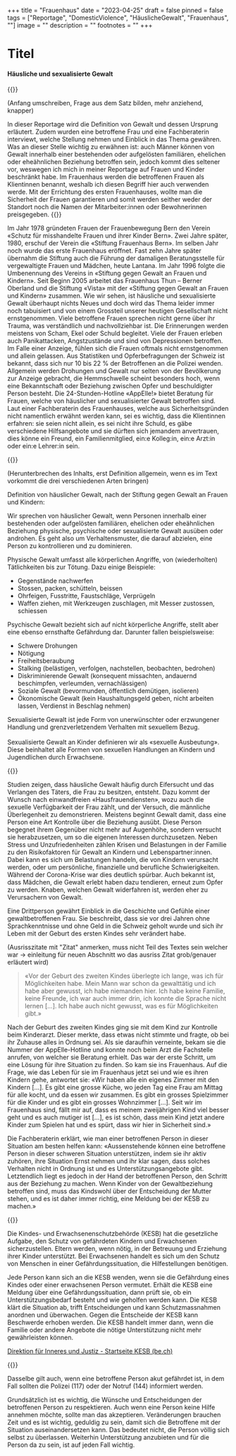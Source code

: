 +++
title = "Frauenhaus"
date = "2023-04-25"
draft = false
pinned = false
tags = ["Reportage", "DomesticViolence", "HäuslicheGewalt", "Frauenhaus", ""]
image = ""
description = ""
footnotes = ""
+++
# Titel

#### Häusliche und sexualisierte Gewalt

{{<lead>}}

(Anfang umschreiben, Frage aus dem Satz bilden, mehr anziehend, knapper)


In dieser Reportage wird die Definition von Gewalt und dessen Ursprung erläutert. Zudem wurden eine betroffene Frau und eine Fachberaterin interviewt, welche Stellung nehmen und Einblick in das Thema gewähren. Was an dieser Stelle wichtig zu erwähnen ist: auch Männer können von Gewalt innerhalb einer bestehenden oder aufgelösten familiären, ehelichen oder eheähnlichen Beziehung betroffen sein, jedoch kommt dies seltener vor, weswegen ich mich in meiner Reportage auf Frauen und Kinder beschränkt habe. Im Frauenhaus werden die betroffenen Frauen als Klientinnen benannt, weshalb ich diesen Begriff hier auch verwenden werde. Mit der Errichtung des ersten Frauenhauses, wollte man die Sicherheit der Frauen garantieren und somit werden seither weder der Standort noch die Namen der Mitarbeiter:innen oder Bewohnerinnen preisgegeben.
{{</lead>}}

Im Jahr 1978 gründeten Frauen der Frauenbewegung Bern den Verein «Schutz für misshandelte Frauen und ihrer Kinder Bern». Zwei Jahre später, 1980, erschuf der Verein die «Stiftung Frauenhaus Bern». Im selben Jahr noch wurde das erste Frauenhaus eröffnet. Fast zehn Jahre später übernahm die Stiftung auch die Führung der damaligen Beratungsstelle für vergewaltigte Frauen und Mädchen, heute Lantana. Im Jahr 1996 folgte die Umbenennung des Vereins in «Stiftung gegen Gewalt an Frauen und Kindern». Seit Beginn 2005 arbeitet das Frauenhaus Thun – Berner Oberland und die Stiftung «Vista» mit der «Stiftung gegen Gewalt an Frauen und Kindern» zusammen. Wie wir sehen, ist häusliche und sexualisierte Gewalt überhaupt nichts Neues und doch wird das Thema leider immer noch tabuisiert und von einem Grossteil unserer heutigen Gesellschaft nicht ernstgenommen. Viele betroffene Frauen sprechen nicht gerne über ihr Trauma, was verständlich und nachvollziehbar ist. Die Erinnerungen werden meistens von Scham, Ekel oder Schuld begleitet. Viele der Frauen erleben auch Panikattacken, Angstzustände und sind von Depressionen betroffen. Im Falle einer Anzeige, fühlen sich die Frauen oftmals nicht ernstgenommen und allein gelassen. Aus Statistiken und Opferbefragungen der Schweiz ist bekannt, dass sich nur 10 bis 22 % der Betroffenen an die Polizei wenden. Allgemein werden Drohungen und Gewalt nur selten von der Bevölkerung zur Anzeige gebracht, die Hemmschwelle scheint besonders hoch, wenn eine Bekanntschaft oder Beziehung zwischen Opfer und beschuldigter Person besteht. Die 24-Stunden-Hotline «AppElle!» bietet Beratung für Frauen, welche von häuslicher und sexualisierter Gewalt betroffen sind. Laut einer Fachberaterin des Frauenhauses, welche aus Sicherheitsgründen nicht namentlich erwähnt werden kann, sei es wichtig, dass die Klientinnen erfahren: sie seien nicht allein, es sei nicht ihre Schuld, es gäbe verschiedene Hilfsangebote und sie dürften sich jemandem anvertrauen, dies könne ein Freund, ein Familienmitglied, ein:e Kolleg:in, ein:e Arzt:in oder ein:e Lehrer:in sein.

{{<box>}}

(Herunterbrechen des Inhalts, erst Definition allgemein, wenn es im Text vorkommt die drei verschiedenen Arten bringen)

Definition von häuslicher Gewalt, nach der Stiftung gegen Gewalt an Frauen und Kindern:

Wir sprechen von häuslicher Gewalt, wenn Personen innerhalb einer bestehenden oder aufgelösten familiären, ehelichen oder eheähnlichen Beziehung physische, psychische oder sexualisierte Gewalt ausüben oder androhen. Es geht also um Verhaltensmuster, die darauf abzielen, eine Person zu kontrollieren und zu dominieren.

Physische Gewalt umfasst alle körperlichen Angriffe, von (wiederholten) Tätlichkeiten bis zur Tötung. Dazu einige Beispiele:

* Gegenstände nachwerfen
* Stossen, packen, schütteln, beissen
* Ohrfeigen, Fusstritte, Faustschläge, Verprügeln
* Waffen ziehen, mit Werkzeugen zuschlagen, mit Messer zustossen, schiessen

Psychische Gewalt bezieht sich auf nicht körperliche Angriffe, stellt aber eine ebenso ernsthafte Gefährdung dar. Darunter fallen beispielsweise:

* Schwere Drohungen
* Nötigung
* Freiheitsberaubung
* Stalking (belästigen, verfolgen, nachstellen, beobachten, bedrohen)
* Diskriminierende Gewalt (konsequent missachten, andauernd beschimpfen, verleumden, vernachlässigen)
* Soziale Gewalt (bevormunden, öffentlich demütigen, isolieren)
* Ökonomische Gewalt (kein Haushaltungsgeld geben, nicht arbeiten lassen, Verdienst in Beschlag nehmen)

Sexualisierte Gewalt ist jede Form von unerwünschter oder erzwungener Handlung und grenzverletzendem Verhalten mit sexuellem Bezug.\
\
Sexualisierte Gewalt an Kinder definieren wir als «sexuelle Ausbeutung». Diese beinhaltet alle Formen von sexuellen Handlungen an Kindern und Jugendlichen durch Erwachsene.

{{</box>}}

Studien zeigen, dass häusliche Gewalt häufig durch Eifersucht und das Verlangen des Täters, die Frau zu besitzen, entsteht. Dazu kommt der Wunsch nach einwandfreien «Hausfrauendiensten», wozu auch die sexuelle Verfügbarkeit der Frau zählt, und der Versuch, die männliche Überlegenheit zu demonstrieren. Meistens beginnt Gewalt damit, dass eine Person eine Art Kontrolle über die Beziehung ausübt. Diese Person begegnet ihrem Gegenüber nicht mehr auf Augenhöhe, sondern versucht sie herabzusetzen, um so die eigenen Interessen durchzusetzen. Neben Stress und Unzufriedenheiten zählen Krisen und Belastungen in der Familie zu den Risikofaktoren für Gewalt an Kindern und Lebenspartner:innen. Dabei kann es sich um Belastungen handeln, die von Kindern verursacht werden, oder um persönliche, finanzielle und berufliche Schwierigkeiten. Während der Corona-Krise war dies deutlich spürbar. Auch bekannt ist, dass Mädchen, die Gewalt erlebt haben dazu tendieren, erneut zum Opfer zu werden. Knaben, welchen Gewalt widerfahren ist, werden eher zu Verursachern von Gewalt.

Eine Drittperson gewährt Einblick in die Geschichte und Gefühle einer gewaltbetroffenen Frau. Sie beschreibt, dass sie vor drei Jahren ohne Sprachkenntnisse und ohne Geld in die Schweiz geholt wurde und sich ihr Leben mit der Geburt des ersten Kindes sehr verändert habe. 

(Ausrisszitate mit "Zitat" anmerken, muss nicht Teil des Textes sein welcher war -> einleitung für neuen Abschnitt wo das ausriss Zitat grob/genauer erläutert wird)

> «Vor der Geburt des zweiten Kindes überlegte ich lange, was ich für Möglichkeiten habe. Mein Mann war schon da gewalttätig und ich habe aber gewusst, ich habe niemanden hier. Ich habe keine Familie, keine Freunde, ich war auch immer drin, ich konnte die Sprache nicht lernen \[…]. Ich habe auch nicht gewusst, was es für Möglichkeiten gibt.» 

Nach der Geburt des zweiten Kindes ging sie mit dem Kind zur Kontrolle beim Kinderarzt. Dieser merkte, dass etwas nicht stimmte und fragte, ob bei ihr Zuhause alles in Ordnung sei. Als sie daraufhin verneinte, bekam sie die Nummer der AppElle-Hotline und konnte noch beim Arzt die Fachstelle anrufen, von welcher sie Beratung erhielt. Das war der erste Schritt, um eine Lösung für ihre Situation zu finden. So kam sie ins Frauenhaus. Auf die Frage, wie das Leben für sie im Frauenhaus jetzt sei und wie es ihren Kindern gehe, antwortet sie: «Wir haben alle ein eigenes Zimmer mit den Kindern \[…]. Es gibt eine grosse Küche, wo jeden Tag eine Frau am Mittag für alle kocht, und da essen wir zusammen. Es gibt ein grosses Spielzimmer für die Kinder und es gibt ein grosses Wohnzimmer \[…]. Seit wir im Frauenhaus sind, fällt mir auf, dass es meinem zweijährigen Kind viel besser geht und es auch mutiger ist \[…], es ist schön, dass mein Kind jetzt andere Kinder zum Spielen hat und es spürt, dass wir hier in Sicherheit sind.»

Die Fachberaterin erklärt, wie man einer betroffenen Person in dieser Situation am besten helfen kann: «Aussenstehende können eine betroffene Person in dieser schweren Situation unterstützen, indem sie ihr aktiv zuhören, ihre Situation Ernst nehmen und ihr klar sagen, dass solches Verhalten nicht in Ordnung ist und es Unterstützungsangebote gibt. Letztendlich liegt es jedoch in der Hand der betroffenen Person, den Schritt aus der Beziehung zu machen. Wenn Kinder von der Gewaltbeziehung betroffen sind, muss das Kindswohl über der Entscheidung der Mutter stehen, und es ist daher immer richtig, eine Meldung bei der KESB zu machen.» 

{{<box>}}

Die Kindes- und Erwachsenenschutzbehörde (KESB) hat die gesetzliche Aufgabe, den Schutz von gefährdeten Kindern und Erwachsenen sicherzustellen. Eltern werden, wenn nötig, in der Betreuung und Erziehung ihrer Kinder unterstützt. Bei Erwachsenen handelt es sich um den Schutz von Menschen in einer Gefährdungssituation, die Hilfestellungen benötigen.

Jede Person kann sich an die KESB wenden, wenn sie die Gefährdung eines Kindes oder einer erwachsenen Person vermutet. Erhält die KESB eine Meldung über eine Gefährdungssituation, dann prüft sie, ob ein Unterstützungsbedarf besteht und wie geholfen werden kann. Die KESB klärt die Situation ab, trifft Entscheidungen und kann Schutzmassnahmen anordnen und überwachen. Gegen die Entscheide der KESB kann Beschwerde erhoben werden. Die KESB handelt immer dann, wenn die Familie oder andere Angebote die nötige Unterstützung nicht mehr gewährleisten können.

[Direktion für Inneres und Justiz - Startseite KESB (be.ch)](https://www.kesb.dij.be.ch/de/start.html)

{{</box>}}

Dasselbe gilt auch, wenn eine betroffene Person akut gefährdet ist, in dem Fall sollten die Polizei (117) oder der Notruf (144) informiert werden.

Grundsätzlich ist es wichtig, die Wünsche und Entscheidungen der betroffenen Person zu respektieren. Auch wenn eine Person keine Hilfe annehmen möchte, sollte man das akzeptieren. Veränderungen brauchen Zeit und es ist wichtig, geduldig zu sein, damit sich die Betroffene mit der Situation auseinandersetzen kann. Das bedeutet nicht, die Person völlig sich selbst zu überlassen. Weiterhin Unterstützung anzubieten und für die Person da zu sein, ist auf jeden Fall wichtig.